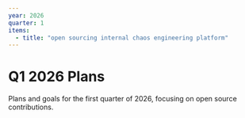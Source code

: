 ```yaml
---
year: 2026
quarter: 1
items:
  - title: "open sourcing internal chaos engineering platform"
---
```


# Q1 2026 Plans

Plans and goals for the first quarter of 2026, focusing on open source contributions.
